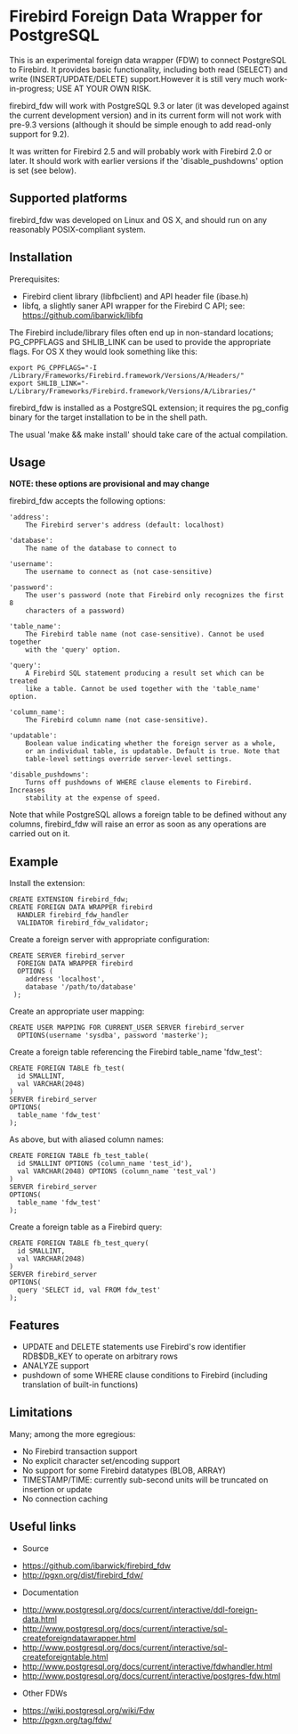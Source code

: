 Firebird Foreign Data Wrapper for PostgreSQL
============================================

This is an experimental foreign data wrapper (FDW) to connect PostgreSQL
to Firebird. It provides basic functionality, including both read (SELECT)
and write (INSERT/UPDATE/DELETE) support.However it is still very much
work-in-progress; USE AT YOUR OWN RISK.

firebird_fdw will work with PostgreSQL 9.3 or later (it was developed
against the current development version) and in its current form will not
work with pre-9.3 versions (although it should be simple enough to add
read-only support for 9.2).

It was written for Firebird 2.5 and will probably work with Firebird 2.0 or
later. It should work with earlier versions if the 'disable_pushdowns' option
is set (see below).


Supported platforms
-------------------

firebird_fdw was developed on Linux and OS X, and should run on any
reasonably POSIX-compliant system.


Installation
------------

Prerequisites:

- Firebird client library (libfbclient) and API header file (ibase.h)
- libfq, a slightly saner API wrapper for the Firebird C API; see:
  https://github.com/ibarwick/libfq

The Firebird include/library files often end up in non-standard locations;
PG_CPPFLAGS and SHLIB_LINK can be used to provide the appropriate flags.
For OS X they would look something like this:

    export PG_CPPFLAGS="-I /Library/Frameworks/Firebird.framework/Versions/A/Headers/"
    export SHLIB_LINK="-L/Library/Frameworks/Firebird.framework/Versions/A/Libraries/"

firebird_fdw is installed as a PostgreSQL extension; it requires the
pg_config binary for the target installation to be in the shell path.

The usual 'make && make install' should take care of the actual compilation.


Usage
-----

**NOTE: these options are provisional and may change**

firebird_fdw accepts the following options:

    'address':
        The Firebird server's address (default: localhost)

    'database':
        The name of the database to connect to

    'username':
        The username to connect as (not case-sensitive)

    'password':
        The user's password (note that Firebird only recognizes the first 8
        characters of a password)

    'table_name':
        The Firebird table name (not case-sensitive). Cannot be used together
        with the 'query' option.

    'query':
        A Firebird SQL statement producing a result set which can be treated
        like a table. Cannot be used together with the 'table_name' option.

    'column_name':
        The Firebird column name (not case-sensitive).

    'updatable':
        Boolean value indicating whether the foreign server as a whole,
        or an individual table, is updatable. Default is true. Note that
        table-level settings override server-level settings.

    'disable_pushdowns':
        Turns off pushdowns of WHERE clause elements to Firebird. Increases
        stability at the expense of speed.

Note that while PostgreSQL allows a foreign table to be defined without
any columns, firebird_fdw  will raise an error as soon as any operations
are carried out on it.


Example
-------

Install the extension:

    CREATE EXTENSION firebird_fdw;
    CREATE FOREIGN DATA WRAPPER firebird
      HANDLER firebird_fdw_handler
      VALIDATOR firebird_fdw_validator;

Create a foreign server with appropriate configuration:

    CREATE SERVER firebird_server
      FOREIGN DATA WRAPPER firebird
      OPTIONS (
        address 'localhost',
        database '/path/to/database'
     );

Create an appropriate user mapping:

    CREATE USER MAPPING FOR CURRENT_USER SERVER firebird_server
      OPTIONS(username 'sysdba', password 'masterke');

Create a foreign table referencing the Firebird table_name 'fdw_test':

    CREATE FOREIGN TABLE fb_test(
      id SMALLINT,
      val VARCHAR(2048)
    )
    SERVER firebird_server
    OPTIONS(
      table_name 'fdw_test'
    );

As above, but with aliased column names:

    CREATE FOREIGN TABLE fb_test_table(
      id SMALLINT OPTIONS (column_name 'test_id'),
      val VARCHAR(2048) OPTIONS (column_name 'test_val')
    )
    SERVER firebird_server
    OPTIONS(
      table_name 'fdw_test'
    );


Create a foreign table as a Firebird query:

    CREATE FOREIGN TABLE fb_test_query(
      id SMALLINT,
      val VARCHAR(2048)
    )
    SERVER firebird_server
    OPTIONS(
      query 'SELECT id, val FROM fdw_test'
    );


Features
--------

- UPDATE and DELETE statements use Firebird's row identifier RDB$DB_KEY
  to operate on arbitrary rows
- ANALYZE support
- pushdown of some WHERE clause conditions to Firebird (including translation
  of built-in functions)


Limitations
-----------

Many; among the more egregious:

- No Firebird transaction support
- No explicit character set/encoding support
- No support for some Firebird datatypes (BLOB, ARRAY)
- TIMESTAMP/TIME: currently sub-second units will be truncated on
  insertion or update
- No connection caching


Useful links
------------

* Source
 - https://github.com/ibarwick/firebird_fdw
 - http://pgxn.org/dist/firebird_fdw/

* Documentation
 - http://www.postgresql.org/docs/current/interactive/ddl-foreign-data.html
 - http://www.postgresql.org/docs/current/interactive/sql-createforeigndatawrapper.html
 - http://www.postgresql.org/docs/current/interactive/sql-createforeigntable.html
 - http://www.postgresql.org/docs/current/interactive/fdwhandler.html
 - http://www.postgresql.org/docs/current/interactive/postgres-fdw.html

* Other FDWs
 - https://wiki.postgresql.org/wiki/Fdw
 - http://pgxn.org/tag/fdw/